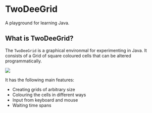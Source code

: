 # TwoDeeGrid

A playground for learning Java.

## What is TwoDeeGrid?

The `TwoDeeGrid` is a graphical environmal for experimenting in Java. It consists of a Grid of square coloured cells that can be altered programmatically.

![](https://github.com/zyxxylabs/TwoDeeGrid/blob/master/doc/pic/Hello.png?raw=true)

It has the following main features:

* Creating grids of arbitrary size
* Colouring the cells in different ways
* Input from keyboard and mouse
* Waiting time spans

